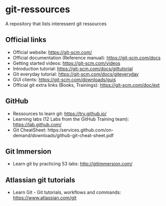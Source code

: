 # git-ressources
A repository that lists interessent git ressources


## Official links
* Official website: https://git-scm.com/
* Official documentation (Reference manual): https://git-scm.com/docs
* Getting started videos: https://git-scm.com/videos
* Introduction tutorial: https://git-scm.com/docs/gittutorial
* Git everyday tutorial: https://git-scm.com/docs/giteveryday
* GUI clients: https://git-scm.com/downloads/guis
* Official git extra links (Books, Trainings): https://git-scm.com/doc/ext

## GitHub
* Ressources to learn git: https://try.github.io/
* Learning labs (12 Labs from the GitHub Training team): https://lab.github.com/
* Git CheatSheet: https:/services.github.com/on-demand/downloads/github-git-cheat-sheet.pdf

## Git Immersion
* Learn git by practicing 53 labs: http://gitimmersion.com/

## Atlassian git tutorials
* Learn Git - Git tutorials, workflows and commands: https://www.atlassian.com/git
